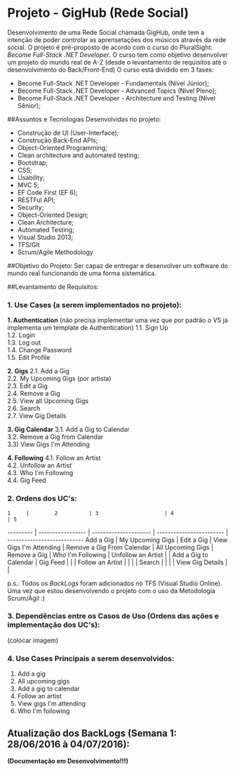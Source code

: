 # Projeto - GigHub (Rede Social)

Desenvolvimento de uma Rede Social chamada GigHub, onde tem a intenção de poder controlar as aprensetações dos músicos através da rede social. O projeto é pré-proposto de acordo com o curso do PluralSight: *Become Full-Stack .NET Developer*. O curso tem como objetivo desenvolver um projeto do mundo real de A-Z (desde o levantamento de requisitos até o desenvolvimento do Back/Front-End)
O curso está dividido em 3 fases:

- Become Full-Stack .NET Developer - Fundamentals (Nível Júnior);
- Become Full-Stack .NET Developer - Advanced Topics (Nível Pleno);
- Become Full-Stack .NET Developer - Architecture and Testing (Nível Sênior);

##Assuntos e Tecnologias Desenvolvidas no projeto: 

* Construção de UI (User-Interface); 
* Construção Back-End APIs;
* Object-Oriented Programming;
* Clean architecture and automated testing;
* Bootstrap;
* CSS;
* Usability;
* MVC 5;
* EF Code First (EF 6);
* RESTFul API;
* Security;
* Object-Oriented Design;
* Clean Architecture;
* Automated Testing;
* Visual Studio 2013;
* TFS/Git
* Scrum/Agile Methodology


##Objetivo do Projeto:
Ser capaz de entregar e desenvolver um software do mundo real funcionando de uma forma sistemática.

##Levantamento de Requisitos:

### 1. Use Cases (a serem implementados no projeto):

**1. Authentication** (não precisa implementar uma vez que por padrão o VS já implementa um template de Authentication)
	1.1. Sign Up <br />
	1.2. Login <br />
	1.3. Log out <br />
	1.4. Change Password <br />
	1.5. Edit Profile <br />

**2. Gigs**
	2.1. Add a Gig <br />
	2.2. My Upcoming Gigs (por artista) <br />
	2.3. Edit a Gig <br />
	2.4. Remove a Gig <br />
	2.5. View all Upcoming Gigs <br />
	2.6. Search <br />
	2.7. View Gig Details <br />
 
**3. Gig Calendar**
	3.1. Add a Gig to Calendar <br />
	3.2. Remove a Gig from Calendar <br />
	3.3) View Gigs I'm Attending <br />

**4. Following**
	4.1. Follow an Artist <br />
	4.2. Unfollow an Artist <br />
	4.3. Who I'm Following <br />
	4.4. Gig Feed <br />
	

### 2. Ordens dos UC's:

    1     |        2          | 3                     | 4                        | 5
--------- | ----------------- | --------------------- | ------------------------ | ---------------------------
Add a Gig | My Upcoming Gigs  | Edit a Gig            | View Gigs I'm Attending  | Remove a Gig From Calendar
          | All Upcoming Gigs | Remove a Gig          | Who I'm Following        | Unfollow an Artist
          |                   | Add a Gig to Calendar | Gig Feed                 |
          |                   | Follow an Artist      |                          |
          |                   | Search                |                          |
          |                   | View Gig Details      |                          |



p.s.: Todos os *BackLogs* foram adicionados no TFS (Visual Studio Online). Uma vez que estou desenvolvendo o projeto com o uso da Metodologia Scrum/Ágil :)

### 3. Dependências entre os Casos de Uso (Ordens das ações e implementação dos UC's):

(colocar imagem)

### 4. Use Cases Principais a serem desenvolvidos:

1. Add a gig <br />
2. All upcoming gigs <br />
3. Add a gig to calendar <br />
4. Follow an artist <br />
5. View gigs I'm attending <br />
6. Who I'm following <br />
 
## Atualização dos BackLogs (Semana 1: 28/06/2016 à 04/07/2016):




**(Documentação em Desenvolvimento!!!)**


